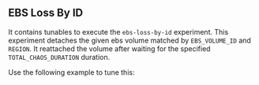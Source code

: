 ## EBS Loss By ID

It contains tunables to execute the `ebs-loss-by-id` experiment. This experiment detaches the given ebs volume matched by `EBS_VOLUME_ID` and `REGION`. It reattached the volume after waiting for the specified `TOTAL_CHAOS_DURATION` duration.

Use the following example to tune this:
<references to the sample manifest>